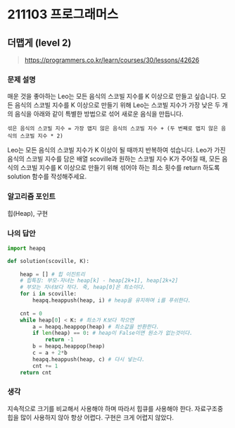 # 211103 프로그래머스

## 더맵게 (level 2)

> https://programmers.co.kr/learn/courses/30/lessons/42626

### 문제 설명

매운 것을 좋아하는 Leo는 모든 음식의 스코빌 지수를 K 이상으로 만들고 싶습니다. 모든 음식의 스코빌 지수를 K 이상으로 만들기 위해 Leo는 스코빌 지수가 가장 낮은 두 개의 음식을 아래와 같이 특별한 방법으로 섞어 새로운 음식을 만듭니다.

```
섞은 음식의 스코빌 지수 = 가장 맵지 않은 음식의 스코빌 지수 + (두 번째로 맵지 않은 음식의 스코빌 지수 * 2)
```

Leo는 모든 음식의 스코빌 지수가 K 이상이 될 때까지 반복하여 섞습니다.
Leo가 가진 음식의 스코빌 지수를 담은 배열 scoville과 원하는 스코빌 지수 K가 주어질 때, 모든 음식의 스코빌 지수를 K 이상으로 만들기 위해 섞어야 하는 최소 횟수를 return 하도록 solution 함수를 작성해주세요.

### 알고리즘 포인트

힙(Heap), 구현

### 나의 답안

```python
import heapq

def solution(scoville, K):
    
    heap = [] # 힙 이진트리
    # 힙특징: 부모-자녀는 heap[k] - heap[2k+1], heap[2k+2]
    # 부모는 자녀보다 작다. 죽, heap[0]은 최소이다.
    for i in scoville:
        heapq.heappush(heap, i) # heap을 유지하며 i를 푸쉬한다.
    
    cnt = 0
    while heap[0] < K: # 최소가 K보다 작으면
        a = heapq.heappop(heap) # 최소값을 반환한다.
        if len(heap) == 0: # heap이 False이면 원소가 없는것이다.
            return -1
        b = heapq.heappop(heap)
        c = a + 2*b
        heapq.heappush(heap, c) # 다시 넣는다.
        cnt += 1
    return cnt
```

### 생각

지속적으로 크기를 비교해서 사용해야 하며 따라서 힙큐를 사용해야 한다. 자료구조중 힙을 많이 사용하지 않아 항상 어렵다. 구현은 크게 어렵지 않았다.

